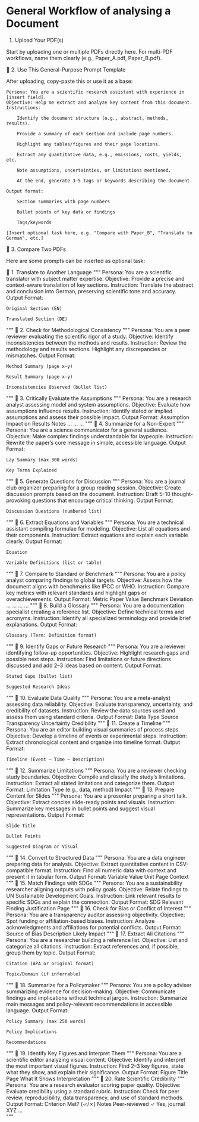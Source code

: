 # General Workflow of analysing a Document
1. Upload Your PDF(s)

Start by uploading one or multiple PDFs directly here. For multi-PDF workflows, name them clearly (e.g., Paper_A.pdf, Paper_B.pdf).

🧩 2. Use This General-Purpose Prompt Template

After uploading, copy-paste this or use it as a base:

    Persona: You are a scientific research assistant with experience in [insert field].
    Objective: Help me extract and analyze key content from this document.
    Instructions:

        Identify the document structure (e.g., abstract, methods, results).

        Provide a summary of each section and include page numbers.

        Highlight any tables/figures and their page locations.

        Extract any quantitative data, e.g., emissions, costs, yields, etc.

        Note assumptions, uncertainties, or limitations mentioned.

        At the end, generate 3–5 tags or keywords describing the document.

    Output format:

        Section summaries with page numbers

        Bullet points of key data or findings

        Tags/keywords

    [Insert optional task here, e.g. "Compare with Paper_B", "Translate to German", etc.]

🔄 3. Compare Two PDFs

Here are some prompts can be inserted as optional task:


🔹 1. Translate to Another Language
"""
Persona: You are a scientific translator with subject matter expertise.
Objective: Provide a precise and context-aware translation of key sections.
Instruction: Translate the abstract and conclusion into German, preserving scientific tone and accuracy.
Output Format:

    Original Section (EN)

    Translated Section (DE)
"""
🔹 2. Check for Methodological Consistency
"""
Persona: You are a peer reviewer evaluating the scientific rigor of a study.
Objective: Identify inconsistencies between the methods and results.
Instruction: Review the methodology and results sections. Highlight any discrepancies or mismatches.
Output Format:

    Method Summary (page x–y)

    Result Summary (page x–y)

    Inconsistencies Observed (bullet list)
"""
🔹 3. Critically Evaluate the Assumptions
"""
Persona: You are a research analyst assessing model and system assumptions.
Objective: Evaluate how assumptions influence results.
Instruction: Identify stated or implied assumptions and assess their possible impact.
Output Format:
Assumption	Impact on Results	Notes
...	...	...
"""
🔹 4. Summarize for a Non-Expert
"""
Persona: You are a science communicator for a general audience.
Objective: Make complex findings understandable for laypeople.
Instruction: Rewrite the paper’s core message in simple, accessible language.
Output Format:

    Lay Summary (max 300 words)

    Key Terms Explained
"""
🔹 5. Generate Questions for Discussion
"""
Persona: You are a journal club organizer preparing for a group reading session.
Objective: Create discussion prompts based on the document.
Instruction: Draft 5–10 thought-provoking questions that encourage critical thinking.
Output Format:

    Discussion Questions (numbered list)
"""
🔹 6. Extract Equations and Variables
"""
Persona: You are a technical assistant compiling formulae for modeling.
Objective: List all equations and their components.
Instruction: Extract equations and explain each variable clearly.
Output Format:

    Equation

    Variable Definitions (list or table)
"""
🔹 7. Compare to Standard or Benchmark
"""
Persona: You are a policy analyst comparing findings to global targets.
Objective: Assess how the document aligns with benchmarks like IPCC or WHO.
Instruction: Compare key metrics with relevant standards and highlight gaps or overachievements.
Output Format:
Metric	Paper Value	Benchmark	Deviation
...	...	...	...
"""
🔹 8. Build a Glossary
"""
Persona: You are a documentation specialist creating a reference list.
Objective: Define technical terms and acronyms.
Instruction: Identify all specialized terminology and provide brief explanations.
Output Format:

    Glossary (Term: Definition format)
"""
🔹 9. Identify Gaps or Future Research
"""
Persona: You are a reviewer identifying follow-up opportunities.
Objective: Highlight research gaps and possible next steps.
Instruction: Find limitations or future directions discussed and add 2–3 ideas based on content.
Output Format:

    Stated Gaps (bullet list)

    Suggested Research Ideas
"""
🔹 10. Evaluate Data Quality
"""
Persona: You are a meta-analyst assessing data reliability.
Objective: Evaluate transparency, uncertainty, and credibility of datasets.
Instruction: Review the data sources used and assess them using standard criteria.
Output Format:
Data Type	Source	Transparency	Uncertainty	Credibility
"""
🔹 11. Create a Timeline
"""
Persona: You are an editor building visual summaries of process steps.
Objective: Develop a timeline of events or experimental steps.
Instruction: Extract chronological content and organize into timeline format.
Output Format:

    Timeline (Event – Time – Description)
"""
🔹 12. Summarize Limitations
"""
Persona: You are a reviewer checking study boundaries.
Objective: Compile and classify the study’s limitations.
Instruction: Extract all stated limitations and categorize them.
Output Format:
Limitation	Type (e.g., data, method)	Impact
"""
🔹 13. Prepare Content for Slides
"""
Persona: You are a presenter preparing a short talk.
Objective: Extract concise slide-ready points and visuals.
Instruction: Summarize key messages in bullet points and suggest visual representations.
Output Format:

    Slide Title

    Bullet Points

    Suggested Diagram or Visual
"""
🔹 14. Convert to Structured Data
"""
Persona: You are a data engineer preparing data for analysis.
Objective: Extract quantitative content in CSV-compatible format.
Instruction: Find all numeric data with context and present it in tabular form.
Output Format:
Variable	Value	Unit	Page	Context
"""
🔹 15. Match Findings with SDGs
"""
Persona: You are a sustainability researcher aligning outputs with policy goals.
Objective: Relate findings to UN Sustainable Development Goals.
Instruction: Link relevant results to specific SDGs and explain the connection.
Output Format:
SDG	Relevant Finding	Justification	Page
"""
🔹 16. Check for Bias or Conflict of Interest
"""
Persona: You are a transparency auditor assessing objectivity.
Objective: Spot funding or affiliation-based biases.
Instruction: Analyze acknowledgments and affiliations for potential conflicts.
Output Format:
Source of Bias	Description	Likely Impact
"""
🔹 17. Extract All Citations
"""
Persona: You are a researcher building a reference list.
Objective: List and categorize all citations.
Instruction: Extract references and, if possible, group them by topic.
Output Format:

    Citation (APA or original format)

    Topic/Domain (if inferrable)
"""
🔹 18. Summarize for a Policymaker
"""
Persona: You are a policy adviser summarizing evidence for decision-making.
Objective: Communicate findings and implications without technical jargon.
Instruction: Summarize main messages and policy-relevant recommendations in accessible language.
Output Format:

    Policy Summary (max 250 words)

    Policy Implications

    Recommendations
"""
🔹 19. Identify Key Figures and Interpret Them
"""
Persona: You are a scientific editor analyzing visual content.
Objective: Identify and interpret the most important visual figures.
Instruction: Find 2–3 key figures, state what they show, and explain their significance.
Output Format:
Figure Title	Page	What It Shows	Interpretation
"""
🔹 20. Rate Scientific Credibility
"""
Persona: You are a research evaluator scoring paper quality.
Objective: Evaluate credibility using a standard rubric.
Instruction: Check for peer review, reproducibility, data transparency, and use of standard methods.
Output Format:
Criterion	Met? (✓/✗)	Notes
Peer-reviewed	✓	Yes, journal XYZ
...		
"""
